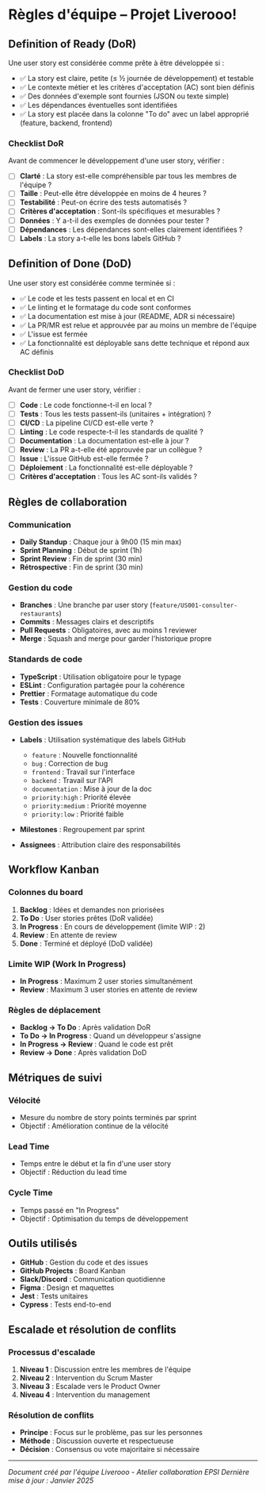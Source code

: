 # Règles d'équipe – Projet Liverooo!

## Definition of Ready (DoR)

Une user story est considérée comme prête à être développée si :

- ✅ La story est claire, petite (≤ ½ journée de développement) et testable
- ✅ Le contexte métier et les critères d'acceptation (AC) sont bien définis
- ✅ Des données d'exemple sont fournies (JSON ou texte simple)
- ✅ Les dépendances éventuelles sont identifiées
- ✅ La story est placée dans la colonne "To do" avec un label approprié (feature, backend, frontend)

### Checklist DoR

Avant de commencer le développement d'une user story, vérifier :

- [ ] **Clarté** : La story est-elle compréhensible par tous les membres de l'équipe ?
- [ ] **Taille** : Peut-elle être développée en moins de 4 heures ?
- [ ] **Testabilité** : Peut-on écrire des tests automatisés ?
- [ ] **Critères d'acceptation** : Sont-ils spécifiques et mesurables ?
- [ ] **Données** : Y a-t-il des exemples de données pour tester ?
- [ ] **Dépendances** : Les dépendances sont-elles clairement identifiées ?
- [ ] **Labels** : La story a-t-elle les bons labels GitHub ?

## Definition of Done (DoD)

Une user story est considérée comme terminée si :

- ✅ Le code et les tests passent en local et en CI
- ✅ Le linting et le formatage du code sont conformes
- ✅ La documentation est mise à jour (README, ADR si nécessaire)
- ✅ La PR/MR est relue et approuvée par au moins un membre de l'équipe
- ✅ L'issue est fermée
- ✅ La fonctionnalité est déployable sans dette technique et répond aux AC définis

### Checklist DoD

Avant de fermer une user story, vérifier :

- [ ] **Code** : Le code fonctionne-t-il en local ?
- [ ] **Tests** : Tous les tests passent-ils (unitaires + intégration) ?
- [ ] **CI/CD** : La pipeline CI/CD est-elle verte ?
- [ ] **Linting** : Le code respecte-t-il les standards de qualité ?
- [ ] **Documentation** : La documentation est-elle à jour ?
- [ ] **Review** : La PR a-t-elle été approuvée par un collègue ?
- [ ] **Issue** : L'issue GitHub est-elle fermée ?
- [ ] **Déploiement** : La fonctionnalité est-elle déployable ?
- [ ] **Critères d'acceptation** : Tous les AC sont-ils validés ?

## Règles de collaboration

### Communication

- **Daily Standup** : Chaque jour à 9h00 (15 min max)
- **Sprint Planning** : Début de sprint (1h)
- **Sprint Review** : Fin de sprint (30 min)
- **Rétrospective** : Fin de sprint (30 min)

### Gestion du code

- **Branches** : Une branche par user story (`feature/US001-consulter-restaurants`)
- **Commits** : Messages clairs et descriptifs
- **Pull Requests** : Obligatoires, avec au moins 1 reviewer
- **Merge** : Squash and merge pour garder l'historique propre

### Standards de code

- **TypeScript** : Utilisation obligatoire pour le typage
- **ESLint** : Configuration partagée pour la cohérence
- **Prettier** : Formatage automatique du code
- **Tests** : Couverture minimale de 80%

### Gestion des issues

- **Labels** : Utilisation systématique des labels GitHub
  - `feature` : Nouvelle fonctionnalité
  - `bug` : Correction de bug
  - `frontend` : Travail sur l'interface
  - `backend` : Travail sur l'API
  - `documentation` : Mise à jour de la doc
  - `priority:high` : Priorité élevée
  - `priority:medium` : Priorité moyenne
  - `priority:low` : Priorité faible

- **Milestones** : Regroupement par sprint
- **Assignees** : Attribution claire des responsabilités

## Workflow Kanban

### Colonnes du board

1. **Backlog** : Idées et demandes non priorisées
2. **To Do** : User stories prêtes (DoR validée)
3. **In Progress** : En cours de développement (limite WIP : 2)
4. **Review** : En attente de review
5. **Done** : Terminé et déployé (DoD validée)

### Limite WIP (Work In Progress)

- **In Progress** : Maximum 2 user stories simultanément
- **Review** : Maximum 3 user stories en attente de review

### Règles de déplacement

- **Backlog → To Do** : Après validation DoR
- **To Do → In Progress** : Quand un développeur s'assigne
- **In Progress → Review** : Quand le code est prêt
- **Review → Done** : Après validation DoD

## Métriques de suivi

### Vélocité

- Mesure du nombre de story points terminés par sprint
- Objectif : Amélioration continue de la vélocité

### Lead Time

- Temps entre le début et la fin d'une user story
- Objectif : Réduction du lead time

### Cycle Time

- Temps passé en "In Progress"
- Objectif : Optimisation du temps de développement

## Outils utilisés

- **GitHub** : Gestion du code et des issues
- **GitHub Projects** : Board Kanban
- **Slack/Discord** : Communication quotidienne
- **Figma** : Design et maquettes
- **Jest** : Tests unitaires
- **Cypress** : Tests end-to-end

## Escalade et résolution de conflits

### Processus d'escalade

1. **Niveau 1** : Discussion entre les membres de l'équipe
2. **Niveau 2** : Intervention du Scrum Master
3. **Niveau 3** : Escalade vers le Product Owner
4. **Niveau 4** : Intervention du management

### Résolution de conflits

- **Principe** : Focus sur le problème, pas sur les personnes
- **Méthode** : Discussion ouverte et respectueuse
- **Décision** : Consensus ou vote majoritaire si nécessaire

---

*Document créé par l'équipe Liverooo - Atelier collaboration EPSI*
*Dernière mise à jour : Janvier 2025*
